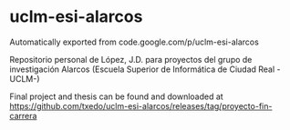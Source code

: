 # uclm-esi-alarcos
Automatically exported from code.google.com/p/uclm-esi-alarcos

Repositorio personal de López, J.D. para proyectos del grupo de investigación Alarcos (Escuela Superior de Informática de Ciudad Real -UCLM-)

Final project and thesis can be found and downloaded at https://github.com/txedo/uclm-esi-alarcos/releases/tag/proyecto-fin-carrera
